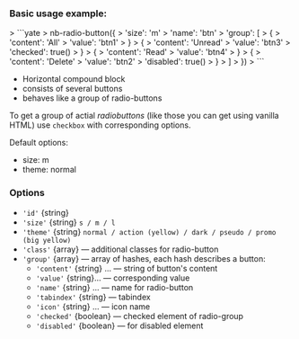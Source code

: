 ### Basic usage example:
<div example="radio-buttons"/>
> ```yate
> nb-radio-button({
>       'size': 'm'
>       'name': 'btn'
>       'group':  [
>           {
>               'content': 'All'
>               'value': 'btn1'
>           }
>           {
>               'content': 'Unread'
>               'value': 'btn3'
>               'checked': true()
>           }
>           {
>               'content': 'Read'
>               'value': 'btn4'
>           }
>           {
>               'content': 'Delete'
>               'value': 'btn2'
>               'disabled': true()
>           }
>       ]
>     })
> ```

* Horizontal compound block
* consists of several buttons
* behaves like a group of radio-buttons

To get a group of actial _radiobuttons_ (like those you can get using vanilla HTML) use `checkbox` with corresponding options.


Default options:

* size: m
* theme: normal

### Options
* `'id'` {string}
* `'size'` {string} `s / m / l`
* `'theme'` {string} `normal / action (yellow) / dark / pseudo / promo (big yellow)`
* `'class'` {array}  — additional classes for radio-button
* `'group'` {array} — array of hashes, each hash describes a button:
    * `'content'` {string} ... — string of button's content
    * `'value'` {string}... — corresponding value
    * `'name'` {string} ... — name for radio-button
    * `'tabindex'` {string} — tabindex
    * `'icon'` {string} ... — icon name
    * `'checked'` {boolean} — checked element of radio-group
    * `'disabled'` {boolean}  — for disabled element
